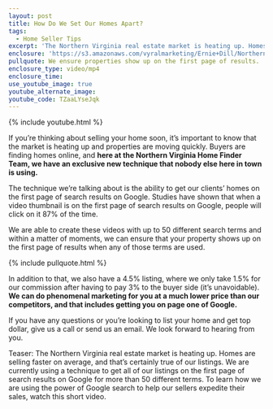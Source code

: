 ```yaml
---
layout: post
title: How Do We Set Our Homes Apart?
tags:
  - Home Seller Tips
excerpt: 'The Northern Virginia real estate market is heating up. Homes are selling faster on average, and that’s certainly true of our listings. We are currently using a technique to get all of our listings on the first page of search results on Google for more than 50 different terms. To learn how we are using the power of Google search to help our sellers expedite their sales, watch this short video.'
enclosure: 'https://s3.amazonaws.com/vyralmarketing/Ernie+Dill/Northern+Virginia+Real+Estate+Team+Selling+homes+with+the+power+of+Google.mp4'
pullquote: We ensure properties show up on the first page of results.
enclosure_type: video/mp4
enclosure_time:
use_youtube_image: true
youtube_alternate_image:
youtube_code: TZaaLYseJqk
---
```



{% include youtube.html %}

If you’re thinking about selling your home soon, it’s important to know that the market is heating up and properties are moving quickly. Buyers are finding homes online, and **here at the Northern Virginia Home Finder Team, we have an exclusive new technique that nobody else here in town is using.**

The technique we’re talking about is the ability to get our clients’ homes on the first page of search results on Google. Studies have shown that when a video thumbnail is on the first page of search results on Google, people will click on it 87% of the time.

We are able to create these videos with up to 50 different search terms and within a matter of moments, we can ensure that your property shows up on the first page of results when any of those terms are used.

{% include pullquote.html %}

In addition to that, we also have a 4.5% listing, where we only take 1.5% for our commission after having to pay 3% to the buyer side (it’s unavoidable). **We can do phenomenal marketing for you at a much lower price than our competitors, and that includes getting you on page one of Google.**

If you have any questions or you’re looking to list your home and get top dollar, give us a call or send us an email. We look forward to hearing from you.

Teaser: The Northern Virginia real estate market is heating up. Homes are selling faster on average, and that’s certainly true of our listings. We are currently using a technique to get all of our listings on the first page of search results on Google for more than 50 different terms. To learn how we are using the power of Google search to help our sellers expedite their sales, watch this short video.